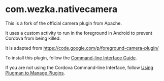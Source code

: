 com.wezka.nativecamera
==========================

This is a fork of the official camera plugin from Apache.

It uses a custom activity to run in the foreground in Android to prevent Cordova from being killed.

It is adapted from https://code.google.com/p/foreground-camera-plugin/

To install this plugin, follow the [Command-line Interface Guide](http://cordova.apache.org/docs/en/edge/guide_cli_index.md.html#The%20Command-line%20Interface).

If you are not using the Cordova Command-line Interface, follow [Using Plugman to Manage Plugins](http://cordova.apache.org/docs/en/edge/guide_plugin_ref_plugman.md.html).
